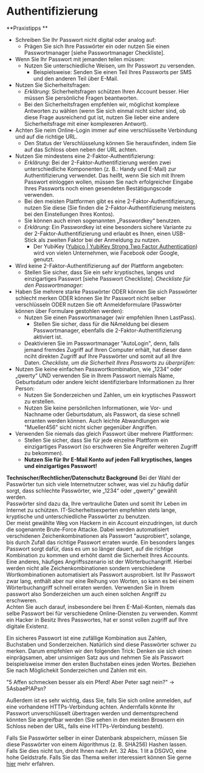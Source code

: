 # Authentifizierung


**Praxistipps **

* Schreiben Sie Ihr Passwort nicht digital oder analog auf:
	* Prägen Sie sich Ihre Passwörter ein oder nutzen Sie einen Passwortmanager [siehe Passwortmanager Checkliste].
* Wenn Sie Ihr Passwort mit jemanden teilen müssen:
	* Nutzen Sie unterschiedliche Weisen, um Ihr Passwort zu versenden.
		* Beispielsweise: Senden Sie einen Teil Ihres Passworts per SMS und den anderen Teil über E-Mail.
* Nutzen Sie Sicherheitsfragen:
	* *Erklärung*: Sicherheitsfragen schützen Ihren Account besser. Hier müssen Sie persönliche Fragen beantworten.
	* Bei den Sicherheitsfragen empfehlen wir, möglichst komplexe Antworten zu wählen (wenn Sie sich einmal nicht sicher sind, ob diese Frage ausreichend gut ist, nutzen Sie lieber eine andere Sicherheitsfrage mit einer komplexeren Antwort).
* Achten Sie neim Online-Login immer auf eine verschlüsselte Verbindung und auf die richtige URL.
	* Den Status der Verschlüsselung können Sie herausfinden, indem Sie auf das Schloss oben neben der URL achten.
* Nutzen Sie mindestens eine 2-Faktor-Authentifizierung:
	* *Erklärung*: Bei der 2-Faktor-Authentifizierung werden zwei unterschiedliche Komponenten (z. B.: Handy und E-Mail) zur Authentifizierung verwendet. Das heißt, wenn Sie sich mit Ihrem Passwort einloggen wollen, müssen Sie nach erfolgreicher Eingabe Ihres Passworts noch einen gesendeten Bestätigungscode verwenden.
	* Bei den meisten Plattformen gibt es eine 2-Faktor-Authentifizierung, nutzen Sie diese (Sie finden die 2-Faktor-Authentifizierung meistens bei den Einstellungen Ihres Kontos).
	* Sie können auch einen sogenannten „Passwordkey“ benutzen.
	* *Erklärung*: Ein Passwordkey ist eine besonders sichere Variante zu der 2-Faktor-Authentifizierung und erlaubt es Ihnen, einen USB-Stick als zweiten Faktor bei der Anmeldung zu nutzen.
		* Der YubiKey ([Yubico | YubiKey Strong Two Factor Authentication](https://www.yubico.com/)) wird von vielen Unternehmen, wie Facebook oder Google, genutzt.
* Wird keine 2-Faktor-Authentifizierung auf der Plattform angeboten:
	* Stellen Sie sicher, dass Sie ein sehr kryptisches, langes und einzigartiges Passwort [siehe Passwort Checkliste].
*Checkliste für den Passwortmanager:*
* Haben Sie mehrere starke Passwörter ODER
	können Sie sich Passwörter schlecht merken ODER
	können Sie Ihr Passwort nicht selber verschlüsseln ODER
	nutzen Sie oft Anmeldeformulare (Passwörter können über Formulare gestohlen werden):
	* Nutzen Sie einen Passwortmanager (wir empfehlen Ihnen LastPass).
		* Stellen Sie sicher, dass für die NAmeldung bei diesem Passwortmanager, ebenfalls die 2-Faktor-Authentifizierung aktiviert ist.
	* Deaktivieren Sie im Passwortmanager "AutoLogin", denn, falls jemand fremdes Zugriff auf Ihren Computer erhält, hat dieser dann nciht direkten Zugriff auf Ihre Passwörter und somit auf all Ihre Daten.
*Checkliste, um die Sicherheit Ihres Passworts zu überprüfen:*
* Nutzen Sie keine einfachen Passwortkombination, wie „1234“ oder „qwerty“ UND verwenden Sie in Ihrem Passwort niemals Name, Geburtsdatum oder andere leicht identifizierbare Informationen zu Ihrer Person:
	* Nutzen Sie Sonderzeichen und Zahlen, um ein kryptisches Passwort zu erstellen.
	* Nutzen Sie keine persönlichen Informationen, wie Vor- und Nachname oder Geburtsdatum, als Passwort, da siese schnell erranten werden können. Auch leichte Abwandlungen wie "Mueller456" sicht nicht sicher gegenüber Angriffen.
* Verwenden Sie niemals das gleich Passwort über mehrere Plattformen:
	* Stellen Sie sicher, dass Sie für jede einzelne Plattform ein einzigartiges Passwort (so erschweren Sie Angreifer weiteren Zugriff zu bekommen).
	* **Nutzen Sie für Ihr E-Mail Konto auf jeden Fall kryptisches, langes und einzigartiges Passwort!**

**Technischer/Rechtlicher/Datenschutz Background**
Bei der Wahl der Passwörter tun sich viele Internetnutzer schwer, was viel zu häufig dafür sorgt, dass schlechte Passwörter, wie „1234“ oder „qwerty“ gewählt werden.<br/>
Passwörter sind dazu da, Ihre vertrauliche Daten und somit Ihr Leben im Internet zu schützen. IT-Sicherheitsexperten empfehlen stets lange, kryptische und unterschiedliche Passwörter zu benutzen.<br/>
Der meist gewählte Weg von Hackern in ein Account einzudringen, ist durch die sogenannte Brute-Force Attacke. Dabei werden automatisiert verschidenen Zeichenkombinationen als Passwort "ausprobiert", solange, bis durch Zufall das richtige Passwort erraten wurde. Ein besonders langes Passwort sorgt dafür, dass es um so länger dauert, auf die richtige Kombination zu kommen und erhöht damit die Sicherheit Ihres Accounts.<br/>
Eine anderes, häufiges Angriffsszenario ist der Wörterbuchangriff. Hierbei werden nicht alle Zeichenkombinationen sondern verschiedene Wortkombinationen automatisiert als Passwort ausprobiert. Ist Ihr Passwort zwar lang, enthält aber nur eine Reihung von Worten, so kann es bei einem Wörterbuchangriff schnell erraten werden. Verwenden Sie in Ihrem passwort also Sonderzeichen um auch einen solchen Angriff zu erschweren.<br/>
Achten Sie auch darauf, insbesondere bei Ihren E-Mail-Konten, niemals das selbe Passwort bei für verschiedene Online-Diensten zu verwenden. Kommt ein Hacker in Besitz Ihres Passwortes, hat er sonst vollen zugriff auf Ihre digitale Existenz.

Ein sicheres Passwort ist eine zufällige Kombination aus Zahlen, Buchstaben und Sonderzeichen. Natürlich sind diese Passwörter schwer zu merken.
Darum empfehlen wir den folgenden Trick:
Denken sie sich einen einprägsamen, aber unsinnigen Satz aus und nehmen Sie als Passwort beispielsweise immer den ersten Buchstaben eines jeden Wortes. Beziehen Sie nach Möglichekit Sonderzeichen und Zahlen mit ein.

"5 Affen schmecken besser als ein Pferd! Aber Peter sagt nein?" -> 5AsbaeP!APsn?

Außerdem ist es sehr wichtig, dass Sie, falls Sie sich online anmelden, auf eine vorhandene HTTPs-Verbindung achten. Andernfalls könnte Ihr Passwort unverschlüsselt übertragen werden und dementsprechend könnten Sie angreifbar werden (Sie sehen in den meisten Browsern ein Schloss neben der URL, falls eine HTTPs-Verbindung besteht).

Falls Sie Passwörter selber in einer Datenbank abspeichern, müssen Sie diese Passwörter von einem Algorithmus (z. B. SHA256) Hashen lassen. Falls Sie dies nicht tun, droht Ihnen nach Art. 32 Abs. 1 lit a DSGVO, eine hohe Geldstrafe. Falls Sie das Thema weiter interessiert können Sie gerne [hier](https://inside-intermedia.de/wie-speichere-ich-passwoerter-sicher-in-der-datenbank) mehr erfahren.
